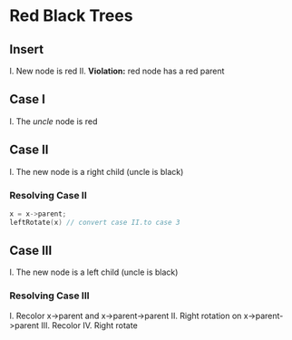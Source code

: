 # Red Black Trees
## Insert
  I. New node is red
  II. **Violation:** red node has a red parent

## Case I
  I. The *uncle* node is red

## Case II
  I. The new node is a right child (uncle is black)

### Resolving Case II
```c++
x = x->parent;
leftRotate(x) // convert case II.to case 3
```

## Case III
  I. The new node is a left child (uncle is black)

### Resolving Case III
  I. Recolor x->parent and x->parent->parent
 II. Right rotation on x->parent->parent
III. Recolor
 IV. Right rotate
